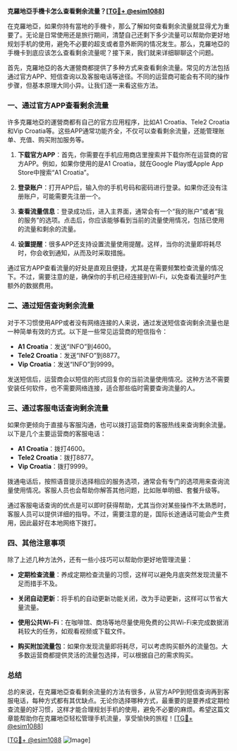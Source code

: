 **克羅地亞手機卡怎么查看剩余流量？[[TG💪+ @esim1088](https://t.me/s/esim1088)]**

在克羅地亞，如果你持有當地的手機卡，那么了解如何查看剩余流量就显得尤为重要了。无论是日常使用还是旅行期间，清楚自己还剩下多少流量可以帮助你更好地规划手机的使用，避免不必要的超支或者意外断网的情况发生。那么，克羅地亞的手機卡到底应该怎么查看剩余流量呢？接下来，我们就来详细聊聊这个问题。

首先，克羅地亞的各大運營商都提供了多种方式来查看剩余流量。常见的方法包括通过官方APP、短信查询以及客服电话等途径。不同的运营商可能会有不同的操作步骤，但基本原理大同小异。让我们逐一来看这些方法。

### 一、通过官方APP查看剩余流量

许多克羅地亞的運營商都有自己的官方应用程序，比如A1 Croatia、Tele2 Croatia和Vip Croatia等。这些APP通常功能齐全，不仅可以查看剩余流量，还能管理账单、充值、购买附加服务等。

1. **下载官方APP**：首先，你需要在手机应用商店里搜索并下载你所在运营商的官方APP。例如，如果你使用的是A1 Croatia，就在Google Play或Apple App Store中搜索“A1 Croatia”。
   
2. **登录账户**：打开APP后，输入你的手机号码和密码进行登录。如果你还没有注册账户，可能需要先注册一个。

3. **查看流量信息**：登录成功后，进入主界面，通常会有一个“我的账户”或者“我的服务”的选项。点击后，你应该能够看到当前的流量使用情况，包括已使用的流量和剩余的流量。

4. **设置提醒**：很多APP还支持设置流量使用提醒。这样，当你的流量即将耗尽时，你会收到通知，从而及时采取措施。

通过官方APP查看流量的好处是直观且便捷，尤其是在需要频繁检查流量的情况下。不过，需要注意的是，确保你的手机已经连接到Wi-Fi，以免查看流量时产生额外的数据费用。

### 二、通过短信查询剩余流量

对于不习惯使用APP或者没有网络连接的人来说，通过发送短信查询剩余流量也是一种简单有效的方式。以下是一些常见运营商的短信指令：

- **A1 Croatia**：发送“INFO”到4600。
- **Tele2 Croatia**：发送“INFO”到8877。
- **Vip Croatia**：发送“INFO”到9999。

发送短信后，运营商会以短信的形式回复你的当前流量使用情况。这种方法不需要安装任何软件，也不需要网络连接，适合那些临时需要查询流量的人。

### 三、通过客服电话查询剩余流量

如果你更倾向于直接与客服沟通，也可以拨打运营商的客服热线来查询剩余流量。以下是几个主要运营商的客服电话：

- **A1 Croatia**：拨打4600。
- **Tele2 Croatia**：拨打8877。
- **Vip Croatia**：拨打9999。

拨通电话后，按照语音提示选择相应的服务选项，通常会有专门的选项用来查询流量使用情况。客服人员也会帮助你解答其他问题，比如账单明细、套餐升级等。

通过客服电话查询的优点是可以即时获得帮助，尤其当你对某些操作不太熟悉时，客服人员可以提供详细的指导。不过，需要注意的是，国际长途通话可能会产生费用，因此最好在本地网络下拨打。

### 四、其他注意事项

除了上述几种方法外，还有一些小技巧可以帮助你更好地管理流量：

- **定期检查流量**：养成定期检查流量的习惯，这样可以避免月底突然发现流量不足而措手不及。
  
- **关闭自动更新**：将手机的自动更新功能关闭，改为手动更新，这样可以节省大量流量。

- **使用公共Wi-Fi**：在咖啡馆、商场等地尽量使用免费的公共Wi-Fi来完成数据消耗较大的任务，如观看视频或下载文件。

- **购买附加流量包**：如果你发现流量即将耗尽，可以考虑购买额外的流量包。大多数运营商都提供灵活的流量包选择，可以根据自己的需求购买。

### 总结

总的来说，在克羅地亞查看剩余流量的方法有很多，从官方APP到短信查询再到客服电话，每种方式都有其优缺点。无论你选择哪种方式，最重要的是要养成定期检查流量的好习惯，这样才能合理规划手机的使用，避免不必要的麻烦。希望这篇文章能帮助你在克羅地亞轻松管理手机流量，享受愉快的旅程！[[TG💪+ @esim1088](https://t.me/s/esim1088)]

[[TG💪+ @esim1088](https://t.me/s/esim1088) ![Image](https://i.postimg.cc/4NQfJmqS/Snipaste-2025-05-13-00-14-12.png)]